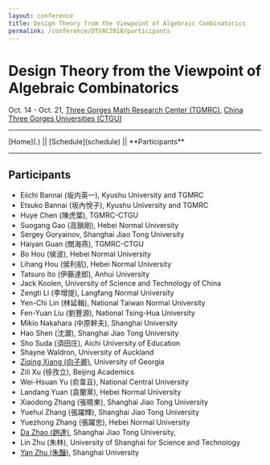 ```yaml
---
layout: conference
title: Design Theory from the Viewpoint of Algebraic Combinatorics
permalink: /conference/DTVAC2018/participants
---
```


# Design Theory from the Viewpoint of Algebraic Combinatorics

Oct. 14 - Oct. 21, [Three Gorges Math Research Center (TGMRC)](http://mathcenter.ctgu.edu.cn/), [China Three Gorges Universities (CTGU)](http://www.ctgu.edu.cn/)

<hr />
[Home](.) || [Schedule](schedule) || **Participants**
<hr />

## Participants

+ Eiichi Bannai (坂内英一), Kyushu University and TGMRC
+ Etsuko Bannai (坂內悅子), Kyushu University and TGMRC
+ Huye Chen (陳虎葉), TGMRC-CTGU
+ Suogang Gao (高鎖剛), Hebei Normal University
+ Sergey Goryainov, Shanghai Jiao Tong University
+ Haiyan Guan (關海燕), TGMRC-CTGU
+ Bo Hou (侯波), Hebei Normal University
+ Lihang Hou (侯利航), Hebei Normal University
+ Tatsuro Ito (伊藤達郎), Anhui University
+ Jack Koolen, University of Science and Technology of China
+ Zengti Li (李增提), Langfang Normal University
+ Yen-Chi Lin (林延輯), National Taiwan Normal University
+ Fen-Yuan Liu (劉豐源), National Tsing-Hua University
+ Mikio Nakahara (中原幹夫), Shanghai University
+ Hao Shen (沈灝), Shanghai Jiao Tong University
+ Sho Suda (須田庄), Aichi University of Education
+ Shayne Waldron, University of Auckland
+ [Ziqing Xiang (向子卿)](http://ziqing.org/), University of Georgia
+ Zili Xu (徐孜立), Beijing Academics
+ Wei-Hsuan Yu (俞韋亘), National Central University
+ Landang Yuan (袁蘭黨), Hebei Normal University
+ Xiaodong Zhang (張曉東), Shanghai Jiao Tong University
+ Yuehui Zhang (張躍輝), Shanghai Jiao Tong University
+ Yuezhong Zhang (張躍忠), Hebei Normal University
+ [Da Zhao (趙達)](http://zhaoda.org/), Shanghai Jiao Tong University,
+ Lin Zhu (朱林), University of Shanghai for Science and Technology
+ [Yan Zhu (朱豔)](http://yanzhu.org/), Shanghai University
